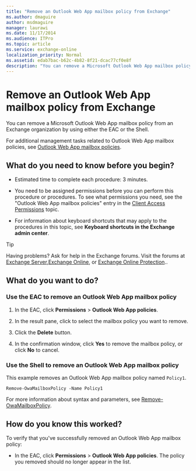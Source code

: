 ```yaml
---
title: "Remove an Outlook Web App mailbox policy from Exchange"
ms.author: dmaguire
author: msdmaguire
manager: laurawi
ms.date: 11/17/2014
ms.audience: ITPro
ms.topic: article
ms.service: exchange-online
localization_priority: Normal
ms.assetid: edab7bac-b62c-4b82-8f21-dcac77cf0e8f
description: "You can remove a Microsoft Outlook Web App mailbox policy from an Exchange organization by using either the EAC or the Shell."
---
```


# Remove an Outlook Web App mailbox policy from Exchange

You can remove a Microsoft Outlook Web App mailbox policy from an Exchange organization by using either the EAC or the Shell.
  
For additional management tasks related to Outlook Web App mailbox policies, see [Outlook Web App mailbox policies](outlook-web-app-mailbox-policies.md).
  
## What do you need to know before you begin?

- Estimated time to complete each procedure: 3 minutes.
    
- You need to be assigned permissions before you can perform this procedure or procedures. To see what permissions you need, see the "Outlook Web App mailbox policies" entry in the [Client Access Permissions](http://technet.microsoft.com/library/57eca42a-5a7f-4c65-89f0-7a84f2dbea19.aspx) topic. 
    
- For information about keyboard shortcuts that may apply to the procedures in this topic, see **Keyboard shortcuts in the Exchange admin center**.
    
> [!TIP]
> Having problems? Ask for help in the Exchange forums. Visit the forums at [Exchange Server](https://go.microsoft.com/fwlink/p/?linkId=60612),[Exchange Online](https://go.microsoft.com/fwlink/p/?linkId=267542), or [Exchange Online Protection](https://go.microsoft.com/fwlink/p/?linkId=285351).. 
  
## What do you want to do?

### Use the EAC to remove an Outlook Web App mailbox policy

1. In the EAC, click **Permissions** \> **Outlook Web App policies**.
    
2. In the result pane, click to select the mailbox policy you want to remove.
    
3. Click the **Delete** button. 
    
4. In the confirmation window, click **Yes** to remove the mailbox policy, or click **No** to cancel. 
    
### Use the Shell to remove an Outlook Web App mailbox policy

This example removes an Outlook Web App mailbox policy named  `Policy1`.
  
```
Remove-OwaMailboxPolicy -Name Policy1 
```

For more information about syntax and parameters, see [Remove-OwaMailboxPolicy](http://technet.microsoft.com/library/834bee7a-1044-4628-9d0d-1601e88a73f8.aspx).
  
## How do you know this worked?

To verify that you've successfully removed an Outlook Web App mailbox policy: 
  
- In the EAC, click **Permissions** \> **Outlook Web App policies**. The policy you removed should no longer appear in the list.
    

